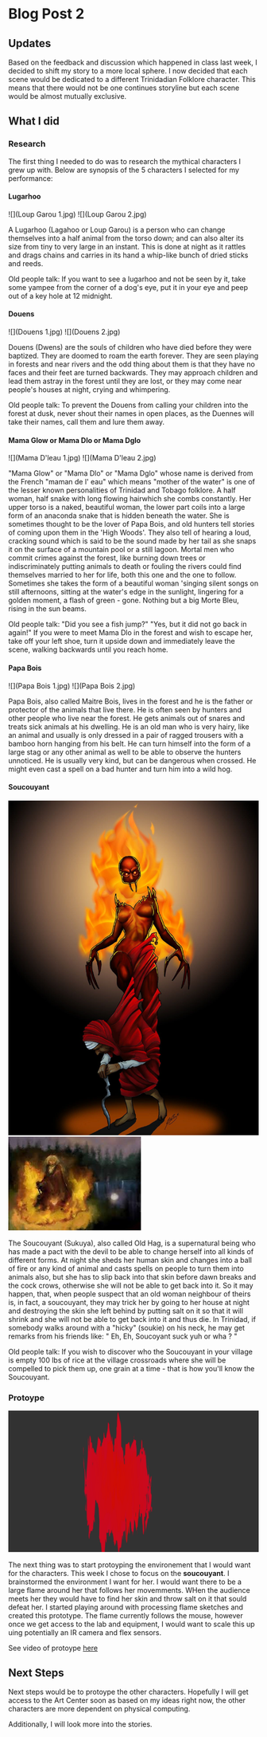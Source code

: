 # Blog Post 2

## Updates

Based on the feedback and discussion which happened in class last week, I decided to shift my story to a more local sphere. I now decided that each scene would be dedicated to a different Trinidadian Folklore character. This means that there would not be one continues storyline but each scene would be almost mutually exclusive.

## What I did

### Research

The first thing I needed to do was to research the mythical characters I grew up with. Below are synopsis of the 5 characters I selected for my performance:

#### Lugarhoo

![](Loup Garou 1.jpg)
![](Loup Garou 2.jpg)

A Lugarhoo (Lagahoo or Loup Garou) is a person who can change themselves into a half animal from the torso down; and can also alter its size from tiny to very large in an instant. This is done at night as it rattles and drags chains and carries in its hand a whip-like bunch of dried sticks and reeds.

Old people talk: If you want to see a lugarhoo and not be seen by it, take some yampee from the corner of a dog's eye, put it in your eye and peep out of a key hole at 12 midnight.
 
#### Douens

![](Douens 1.jpg)
![](Douens 2.jpg)

Douens (Dwens) are the souls of children who have died before they were baptized. They are doomed to roam the earth forever. They are seen playing in forests and near rivers and the odd thing about them is that they have no faces and their feet are turned backwards. They may approach children and lead them astray in the forest until they are lost, or they may come near people's houses at night, crying and whimpering.

Old people talk: To prevent the Douens from calling your children into the forest at dusk, never shout their names in open places, as the Duennes will take their names, call them and lure them away.
 
#### Mama Glow or Mama Dlo or Mama Dglo

![](Mama D'leau 1.jpg)
![](Mama D'leau 2.jpg)

"Mama Glow" or "Mama Dlo" or "Mama Dglo" whose name is derived from the French "maman de l' eau" which means "mother of the water" is one of the lesser known personalities of Trinidad and Tobago folklore. A half woman, half snake with long flowing hairwhich she combs constantly. Her upper torso is a naked, beautiful woman, the lower part coils into a large form of an anaconda snake that is hidden beneath the water. She is sometimes thought to be the lover of Papa Bois, and old hunters tell stories of coming upon them in the 'High Woods'. They also tell of hearing a loud, cracking sound which is said to be the sound made by her tail as she snaps it on the surface of a mountain pool or a still lagoon. Mortal men who commit crimes against the forest, like burning down trees or indiscriminately putting animals to death or fouling the rivers could find themselves married to her for life, both this one and the one to follow. Sometimes she takes the form of a beautiful woman 'singing silent songs on still afternoons, sitting at the water's edge in the sunlight, lingering for a golden moment, a flash of green - gone. Nothing but a big Morte Bleu, rising in the sun beams.

Old people talk: "Did you see a fish jump?" "Yes, but it did not go back in again!" If you were to meet Mama Dlo in the forest and wish to escape her, take off your left shoe, turn it upside down and immediately leave the scene, walking backwards until you reach home.
 
#### Papa Bois

![](Papa Bois 1.jpg)
![](Papa Bois 2.jpg)

Papa Bois, also called Maitre Bois, lives in the forest and he is the father or protector of the animals that live there. He is often seen by hunters and other people who live near the forest. He gets animals out of snares and treats sick animals at his dwelling. He is an old man who is very hairy, like an animal and usually is only dressed in a pair of ragged trousers with a bamboo horn hanging from his belt. He can turn himself into the form of a large stag or any other animal as well to be able to observe the hunters unnoticed. He is usually very kind, but can be dangerous when crossed. He might even cast a spell on a bad hunter and turn him into a wild hog.
 
#### Soucouyant

![](Soucouyant.jpg)
![](Soucouyant2.jpg)

The Soucouyant (Sukuya), also called Old Hag, is a supernatural being who has made a pact with the devil to be able to change herself into all kinds of different forms. At night she sheds her human skin and changes into a ball of fire or any kind of animal and casts spells on people to turn them into animals also, but she has to slip back into that skin before dawn breaks and the cock crows, otherwise she will not be able to get back into it. So it may happen, that, when people suspect that an old woman neighbour of theirs is, in fact, a soucouyant, they may trick her by going to her house at night and destroying the skin she left behind by putting salt on it so that it will shrink and she will not be able to get back into it and thus die. In Trinidad, if somebody walks around with a "hicky" (soukie) on his neck, he may get remarks from his friends like: " Eh, Eh, Soucoyant suck yuh or wha ? "

Old people talk: If you wish to discover who the Soucouyant in your village is empty 100 lbs of rice at the village crossroads where she will be compelled to pick them up, one grain at a time - that is how you'll know the Soucouyant.
 
### Protoype

![](fire.png)

The next thing was to start protoyping the environement that I would want for the characters. This week I chose to focus on the **soucouyant**. I brainstormed the environment I want for her. I would want there to be a large flame around her that follows her movemments. WHen the audience meets her they would have to find her skin and throw salt on it that sould defeat her. I started playing around with processing flame sketches and created this prototype. The flame currently follows the mouse, however once we get access to the lab and equipment, I would want to scale this up uing potentially an IR camera and flex sensors. 

See video of protoype [here](https://youtu.be/bOigaOtRZFw)

## Next Steps

Next steps would be to protoype the other characters. Hopefully I will get access to the Art Center soon as based on my ideas right now, the other characters are more dependent on physical computing.

Additionally, I will look more into the stories.
